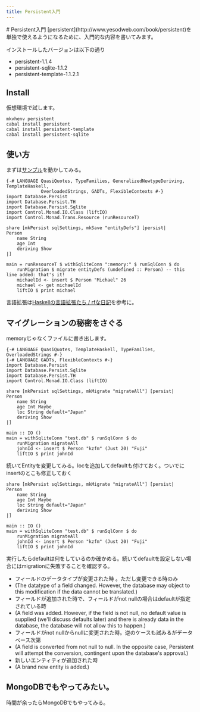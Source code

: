 ```yaml
---
title: Persistent入門
---
```


<div class="container">
<div class="span12">
# Persistent入門
[persistent](http://www.yesodweb.com/book/persistent)を単独で使えるようになるために、入門的な内容を書いてみます。

インストールしたバージョンは以下の通り

- persistent-1.1.4
- persistent-sqlite-1.1.2
- persistent-template-1.1.2.1

## Install

仮想環境で試します。

    mkvhenv persistent
    cabal install persistent
    cabal install persistent-template
    cabal install persistent-sqlite

## 使い方

まずは[サンプル](http://www.yesodweb.com/book/persistent)を動かしてみる。

    {-# LANGUAGE QuasiQuotes, TypeFamilies, GeneralizedNewtypeDeriving, TemplateHaskell,
                 OverloadedStrings, GADTs, FlexibleContexts #-}
    import Database.Persist
    import Database.Persist.TH
    import Database.Persist.Sqlite
    import Control.Monad.IO.Class (liftIO)
    import Control.Monad.Trans.Resource (runResourceT)
    
    share [mkPersist sqlSettings, mkSave "entityDefs"] [persist|
    Person
        name String
        age Int
        deriving Show
    |]
    
    main = runResourceT $ withSqliteConn ":memory:" $ runSqlConn $ do
        runMigration $ migrate entityDefs (undefined :: Person) -- this line added: that's it!
        michaelId <- insert $ Person "Michael" 26
        michael <- get michaelId
        liftIO $ print michael

言語拡張は[Haskellの言語拡張たち / rfな日記](http://d.hatena.ne.jp/rf0444/20120513/1336883141)を参考に。

## マイグレーションの秘密をさぐる

memoryじゃなくファイルに書き出します。

    {-# LANGUAGE QuasiQuotes, TemplateHaskell, TypeFamilies, OverloadedStrings #-}
    {-# LANGUAGE GADTs, FlexibleContexts #-}
    import Database.Persist
    import Database.Persist.Sqlite
    import Database.Persist.TH
    import Control.Monad.IO.Class (liftIO)
    
    share [mkPersist sqlSettings, mkMigrate "migrateAll"] [persist|
    Person
        name String
        age Int Maybe
        loc String default="Japan"
        deriving Show
    |]
    
    main :: IO ()
    main = withSqliteConn "test.db" $ runSqlConn $ do
        runMigration migrateAll
        johnId <- insert $ Person "kzfm" (Just 20) "Fuji"
        liftIO $ print johnId

続いてEntityを変更してみる。locを追加してdefaultも付けておく。ついでにinsertのとこも修正しておく

    share [mkPersist sqlSettings, mkMigrate "migrateAll"] [persist|
    Person
        name String
        age Int Maybe
        loc String default="Japan"
        deriving Show
    |]
    
    main :: IO ()
    main = withSqliteConn "test.db" $ runSqlConn $ do
        runMigration migrateAll
        johnId <- insert $ Person "kzfm" (Just 20) "Fuji"
        liftIO $ print johnId

実行したらdefaultは何をしているのか確かめる。続いてdefaultを設定しない場合にはmigrationに失敗することを確認する。

- フィールドのデータタイプが変更された時 。ただし変更できる時のみ
- (The datatype of a field changed. However, the database may object to this modification if the data cannot be translated.)
- フィールドが追加された時で、フィールドがnot nullの場合はdefaultが指定されている時 
- (A field was added. However, if the field is not null, no default value is supplied (we'll discuss defaults later) and there is already data in the database, the database will not allow this to happen.)
- フィールドがnot nullからnullに変更された時。逆のケースも試みるがデータベース次第 
- (A field is converted from not null to null. In the opposite case, Persistent will attempt the conversion, contingent upon the database's approval.)
- 新しいエンティティが追加された時
- (A brand new entity is added.)

## MongoDBでもやってみたい。

時間が余ったらMongoDBでもやってみる。

</div>
</div>
